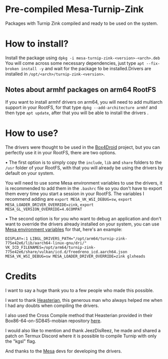 # Pre-compiled Mesa-Turnip-Zink

Packages with Turnip Zink compiled and ready to be used on the system.

# How to install?

Install the package using `dpkg -i mesa-turnip-zink-<version>-<arch>.deb` You will come across some necessary dependencies, just type `apt --fix-broken install -y` and wait for the package to be installed.Drivers are installed in `/opt/<arch>/turnip-zink-<version>`.

## Notes about armhf packages on arm64 RootFS 

If you want to install armhf drivers on arm64, you will need to add multiarch support in your RootFS, for that type `dpkg --add-architecture armhf` and then type `apt update`, after that you will be able to install the drivers .

# How to use?

The drivers were thought to be used in the [Box4Droid](https://github.com/Herick75/Box4Droid) project, but you can perfectly use it in your RootFS, there are two options.

• The first option is to simply copy the `include`, `lib` and `share` folders to the `/usr` folder of your RootFS, with that you will already be using the drivers by default on your system.

You will need to use some Mesa environment variables to use the drivers, it is recommended to add them in the `.bashrc` file so you don't have to export them every time you start a session in your RootFS. The variables I recommend adding are `export MESA_VK_WSI_DEBUG=sw`, `export MESA_LOADER_DRIVER_OVERRIDE=zink`, `export MESA_GL_VERSION_OVERRIDE=4.6COMPAT`

• The second option is for you who want to debug an application and don't want to override the drivers already installed on your system, you can use [Mesa environment variables](https://docs.mesa3d.org/envvars.html) for that, here's an example:

`DISPLAY=:1 LIBGL_DRIVERS_PATH="/opt/arm64/turnip-zink-775e42e6/lib/aarch64-linux-gnu/dri/" VK_ICD_FILENAMES=/opt/arm64/turnip-zink-775e42e6/share/vulkan/icd.d/freedreno_icd.aarch64.json MESA_VK_WSI_DEBUG=sw MESA_LOADER_DRIVER_OVERRIDE=zink glxheads`

# Credits

I want to say a huge thank you to a few people who made this possible.

I want to thank [Heasterian](https://github.com/Heasterian), this generous man who always helped me when I had any doubts when compiling the drivers.

I also used the Cross Compile method that Heasterian provided in their Box86-64-on-SD845-mobian repository [here](https://github.com/Heasterian/Box86-64-on-SD845-mobian/blob/main/docs/PREREQUISITES.md#prerequisites).

I would also like to mention and thank JeezDisReez, he made and shared a patch on Termux Discord where it is possible to compile Turnip with only the "kgsl" flag.

And thanks to the [Mesa](https://gitlab.freedesktop.org/mesa/mesa) devs for developing the drivers.
